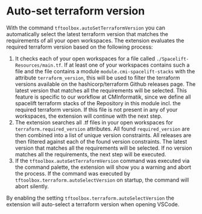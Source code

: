 # Auto-set terraform version

With the command `tftoolbox.autoSetTerraformVersion` you can automatically select the latest terraform version that matches the requirements of all your open workspaces. The extension evaluates the required terraform version based on the following process:

1. It checks each of your open workspaces for a file called `./Spacelift-Resources/main.tf`. If at least one of your workspaces contains such a file and the file contains a module `module.cmi-spacelift-stacks` with the attribute `terraform_version`, this will be used to filter the terraform versions available on the hashicorp/terraform Github releases page. The latest version that matches all the requirements will be selected. This feature is specific to our workflow at CMInformatik, since we define all spacelift terraform stacks of the Repository in this module incl. the required terraform version. If this file is not present in any of your workspaces, the extension will continue with the next step.
2. The extension searches all .tf files in your open workspaces for `terraform.required_version` attributes. All found `required_version` are then combined into a list of unique version constraints. All releases are then filtered against each of the found version constraints. The latest version that matches all the requirements will be selected. If no version matches all the requirements, the next step will be executed.
3. If the `tftoolbox.autoSetTerraformVersion` command was executed via the command palette, the extension will show you a warning and abort the process. If the command was executed by `tftoolbox.terraform.autoSelectVersion` on startup, the command will abort silently.

By enabling the setting `tftoolbox.terraform.autoSelectVersion` the extension will auto-select a terraform version when opening VSCode.
